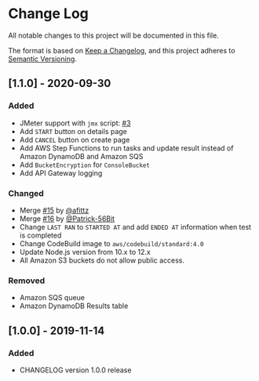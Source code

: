 # Change Log
All notable changes to this project will be documented in this file.

The format is based on [Keep a Changelog](https://keepachangelog.com/en/1.0.0/),
and this project adheres to [Semantic Versioning](https://semver.org/spec/v2.0.0.html).

## [1.1.0] - 2020-09-30
### Added
- JMeter support with `jmx` script: [#3](https://github.com/awslabs/distributed-load-testing-on-aws/issues/3)
- Add `START` button on details page
- Add `CANCEL` button on create page
- Add AWS Step Functions to run tasks and update result instead of Amazon DynamoDB and Amazon SQS
- Add `BucketEncryption` for `ConsoleBucket`
- Add API Gateway logging

### Changed
- Merge [#15](https://github.com/awslabs/distributed-load-testing-on-aws/pull/15/) by [@afittz](https://github.com/afittz)
- Merge [#16](https://github.com/awslabs/distributed-load-testing-on-aws/pull/16/) by [@Patrick-56Bit](https://github.com/Patrick-56Bit)
- Change `LAST RAN` to `STARTED AT` and add `ENDED AT` information when test is completed
- Change CodeBuild image to `aws/codebuild/standard:4.0`
- Update Node.js version from 10.x to 12.x
- All Amazon S3 buckets do not allow public access.

### Removed
- Amazon SQS queue
- Amazon DynamoDB Results table

## [1.0.0] - 2019-11-14
### Added
- CHANGELOG version 1.0.0 release